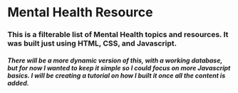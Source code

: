 # Mental Health Resource

### This is a filterable list of Mental Health topics and resources. It was built just using HTML, CSS, and Javascript. 

##### There will be a more dynamic version of this, with a working database, but for now I wanted to keep it simple so I could focus on more Javascript basics. I will be creating a tutorial on how I built it once all the content is added.
